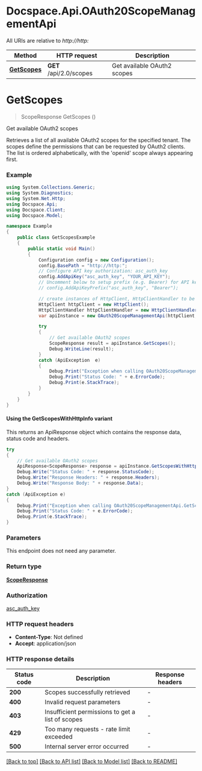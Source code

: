# Docspace.Api.OAuth20ScopeManagementApi

All URIs are relative to *http://http:*

| Method | HTTP request | Description |
|--------|--------------|-------------|
| [**GetScopes**](OAuth20ScopeManagementApi.md#getscopes) | **GET** /api/2.0/scopes | Get available OAuth2 scopes |

<a id="getscopes"></a>
# **GetScopes**
> ScopeResponse GetScopes ()

Get available OAuth2 scopes

Retrieves a list of all available OAuth2 scopes for the specified tenant. The scopes define the permissions that can be requested by OAuth2 clients. The list is ordered alphabetically, with the 'openid' scope always appearing first.

### Example
```csharp
using System.Collections.Generic;
using System.Diagnostics;
using System.Net.Http;
using Docspace.Api;
using Docspace.Client;
using Docspace.Model;

namespace Example
{
    public class GetScopesExample
    {
        public static void Main()
        {
            Configuration config = new Configuration();
            config.BasePath = "http://http:";
            // Configure API key authorization: asc_auth_key
            config.AddApiKey("asc_auth_key", "YOUR_API_KEY");
            // Uncomment below to setup prefix (e.g. Bearer) for API key, if needed
            // config.AddApiKeyPrefix("asc_auth_key", "Bearer");

            // create instances of HttpClient, HttpClientHandler to be reused later with different Api classes
            HttpClient httpClient = new HttpClient();
            HttpClientHandler httpClientHandler = new HttpClientHandler();
            var apiInstance = new OAuth20ScopeManagementApi(httpClient, config, httpClientHandler);

            try
            {
                // Get available OAuth2 scopes
                ScopeResponse result = apiInstance.GetScopes();
                Debug.WriteLine(result);
            }
            catch (ApiException  e)
            {
                Debug.Print("Exception when calling OAuth20ScopeManagementApi.GetScopes: " + e.Message);
                Debug.Print("Status Code: " + e.ErrorCode);
                Debug.Print(e.StackTrace);
            }
        }
    }
}
```

#### Using the GetScopesWithHttpInfo variant
This returns an ApiResponse object which contains the response data, status code and headers.

```csharp
try
{
    // Get available OAuth2 scopes
    ApiResponse<ScopeResponse> response = apiInstance.GetScopesWithHttpInfo();
    Debug.Write("Status Code: " + response.StatusCode);
    Debug.Write("Response Headers: " + response.Headers);
    Debug.Write("Response Body: " + response.Data);
}
catch (ApiException e)
{
    Debug.Print("Exception when calling OAuth20ScopeManagementApi.GetScopesWithHttpInfo: " + e.Message);
    Debug.Print("Status Code: " + e.ErrorCode);
    Debug.Print(e.StackTrace);
}
```

### Parameters
This endpoint does not need any parameter.
### Return type

[**ScopeResponse**](ScopeResponse.md)

### Authorization

[asc_auth_key](../README.md#asc_auth_key)

### HTTP request headers

 - **Content-Type**: Not defined
 - **Accept**: application/json


### HTTP response details
| Status code | Description | Response headers |
|-------------|-------------|------------------|
| **200** | Scopes successfully retrieved |  -  |
| **400** | Invalid request parameters |  -  |
| **403** | Insufficient permissions to get a list of scopes |  -  |
| **429** | Too many requests - rate limit exceeded |  -  |
| **500** | Internal server error occurred |  -  |

[[Back to top]](#) [[Back to API list]](../README.md#documentation-for-api-endpoints) [[Back to Model list]](../README.md#documentation-for-models) [[Back to README]](../README.md)

